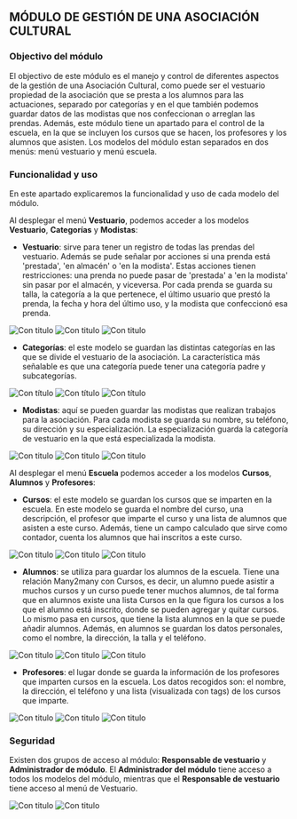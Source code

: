 ## MÓDULO DE GESTIÓN DE UNA ASOCIACIÓN CULTURAL


### Objectivo del módulo

El objectivo de este módulo es el manejo y control de diferentes aspectos de la gestión de una Asociación Cultural, como puede ser el vestuario propiedad de la asociación que se presta a los alumnos para las actuaciones, separado por categorías y en el que también podemos guardar datos de las modistas que nos confeccionan o arreglan las prendas.
Además, este módulo tiene un apartado para el control de la escuela, en la que se incluyen los cursos que se hacen, los profesores y los alumnos que asisten.
Los modelos del módulo estan separados en dos menús: menú vestuario y menú escuela.

### Funcionalidad y uso

En este apartado explicaremos la funcionalidad y uso de cada modelo del módulo.

Al desplegar el menú **Vestuario**, podemos acceder a los modelos **Vestuario**, **Categorías** y **Modistas**:

- **Vestuario**: sirve para tener un registro de todas las prendas del vestuario. Además se pude señalar por acciones si una prenda está 'prestada', 'en almacén' o 'en la modista'. Estas acciones tienen restricciones: una prenda no puede pasar de 'prestada' a 'en la modista' sin pasar por el almacén, y viceversa.
Por cada prenda se guarda su talla, la categoría a la que pertenece, el último usuario que prestó la prenda, la fecha y hora del último uso, y la modista que confeccionó esa prenda.

![Con titulo](img/creacionVestuario.png "Vista de creación de vestuario")
![Con titulo](img/vistaListVestuario.png "Vista de lista de vestuario")
![Con titulo](img/vistaVestuario1.png "Vista de formulario de vestuario")

- **Categorías**: el este modelo se guardan las distintas categorías en las que se divide el vestuario de la asociación. La característica más señalable es que una categoría puede tener una categoría padre y subcategorías.

![Con título](img/vistaCreacionCategorias.png "Vista de creación de categorías")
![Con título](img/vistaListaCategorias.png "Vista de lista de categorías")
![Con título](img/vistaFormCateogorias.png "Vista de formulario de categorías")

- **Modistas**: aquí se pueden guardar las modistas que realizan trabajos para la asociación. Para cada modista se guarda su nombre, su teléfono, su dirección y su especialización. La especialización guarda la categoría de vestuario en la que está especializada la modista. 

![Con titulo](img/vistaCreacionModista.png "Vista de creación de modistas")
![Con titulo](img/vistaListaModista.png "Vista de lista de modistas")
![Con titulo](img/vistaFormModista.png "Vista de formulario de modistas")


Al desplegar el menú **Escuela** podemos acceder a los modelos **Cursos**, **Alumnos** y **Profesores**:

- **Cursos**: el este modelo se guardan los cursos que se imparten en la escuela. En este modelo se guarda el nombre del curso, una descripción, el profesor que imparte el curso y una lista de alumnos que asisten a este curso. Además, tiene un campo calculado que sirve como contador, cuenta los alumnos que hai inscritos a este curso.

![Con titulo](img/vistaCreacionCursos.png "Vista de creación de cursos")
![Con titulo](img/vistaListaCursos.png "Vista de lista de cursos")
![Con titulo](img/vistaFormCursos.png "Vista de formulario de cursos")

- **Alumnos**: se utiliza para guardar los alumnos de la escuela. Tiene una relación Many2many con Cursos, es decir, un alumno puede asistir a muchos cursos y un curso puede tener muchos alumnos, de tal forma que en alumnos existe una lista Cursos en la que figura los cursos a los que el alumno está inscrito, donde se pueden agregar y quitar cursos. Lo mismo pasa en cursos, que tiene la lista alumnos en la que se puede añadir alumnos.
Además, en alumnos se guardan los datos personales, como el nombre, la dirección, la talla y el teléfono.

![Con titulo](img/vistaCreacionAlumnos.png "Vista de creación de alumnos")
![Con titulo](img/vistaListaAlumnos.png "Vista de lista de alumnos")
![Con titulo](img/vistaFormAlumnos.png "Vista de formulario de alumnos")


- **Profesores**: el lugar donde se guarda la información de los profesores que imparten cursos en la escuela. Los datos recogidos son: el nombre, la dirección, el teléfono y una lista (visualizada con tags) de los cursos que imparte.

![Con titulo](img/vistaCreacionProfesores.png "Vista de creación de profesores")
![Con titulo](img/vistaListaProfesores.png "Vista de lista de profesores")
![Con titulo](img/vistaFormProfesores.png "Vista de formulario de profesores")

### Seguridad

Existen dos grupos de acceso al módulo: **Responsable de vestuario** y **Administrador de módulo**. 
El **Administrador del módulo** tiene acceso a todos los modelos del módulo, mientras que el **Responsable de vestuario** tiene acceso al menú de Vestuario.

![Con titulo](img/vistaUsuario.png "Permisos del usuario responsable de vestuario")
![Con titulo](img/vistaAccesoUsuario.png "Vista general de la accesibilidad del usuario Responsable de vestuario")















